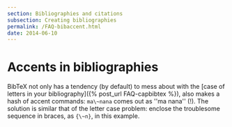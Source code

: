 ```yaml
---
section: Bibliographies and citations
subsection: Creating bibliographies
permalink: /FAQ-bibaccent.html
date: 2014-06-10
---
```


# Accents in bibliographies

BibTeX not only has a tendency (by default) to mess about with the
[case of letters in your bibliography]({% post_url FAQ-capbibtex %}),
also makes a hash of accent commands:
`ma\~nana` comes out as ''ma nana'' (!).  The solution is similar that of the letter case problem:
enclose the troublesome sequence in braces, as
`{\~n}`, in this example.

